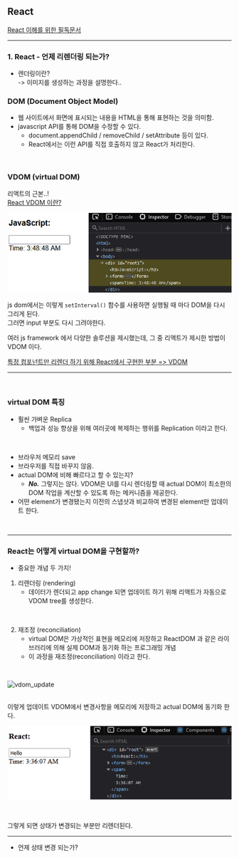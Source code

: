 ## React


[React 이해를 위한 필독문서](https://overreacted.io/ko/react-as-a-ui-runtime/)

---
### 1. React - 언제 리렌더링 되는가?

- 렌더링이란? <br />
-> 이미지를 생성하는 과정을 설명한다..

### <strong>DOM (Document Object Model)</strong>
- 웹 사이트에서 화면에 표시되는 내용을 HTML을 통해 표현하는 것을 의미함.
- javascript API를 통해 DOM을 수정할 수 있다.
	- document.appendChild / removeChild / setAttribute 등이 있다.
	- React에서는 이런 API를 직접 호출하지 않고 React가 처리한다.

<br />

### <strong>VDOM (virtual DOM)</strong>
리액트의 근본..! <br />
[React VDOM 이란?](https://blog.logrocket.com/virtual-dom-react/) <br />

![rerender](./rerender.gif)<br />

js dom에서는 이렇게 `setInterval()` 함수를 사용하면 실행될 때 마다 DOM을 다시 그리게 된다. <br />
그러면 input 부분도 다시 그려야한다.<br />

여러 js framework 에서 다양한 솔루션을 제시했는데, 그 중 리액트가 제시한 방법이 VDOM 이다. <br />

<u>특정 컴포넌트만 리렌더 하기 위해 React에서 구현한 부분 => VDOM</u> <br />

--- 
<br/>

### virtual DOM 특징
- 훨씬 가벼운 Replica
	- 백업과 성능 향상을 위해 여러곳에 복제하는 행위를 Replication 이라고 한다. 

<br/>

- 브라우저 메모리 save
- 브라우저를 직접 바꾸지 않음.
- actual DOM에 비해 빠르다고 할 수 있는지? 
	- **_No._** 그렇지는 않다. VDOM은 UI를 다시 렌더링할 때 actual DOM이 최소한의 DOM 작업을 계산할 수 있도록 하는 메커니즘을 제공한다.
- 어떤 element가 변경됐는지 이전의 스냅샷과 비교하여 변경된 element만 업데이트 한다.

<br/>

---

### React는 어떻게 virtual DOM을 구현할까?
- 중요한 개념 두 가지!
1. 리렌더링 (rendering)
	- 데이터가 렌더되고 app change 되면 업데이트 하기 위해 리액트가 자동으로 VDOM tree를 생성한다.
	
<br/>

2. 재조정 (reconciliation)
	- virtual DOM은 가상적인 표현을 메모리에 저장하고 ReactDOM 과 같은 라이브러리에 의해 실제 DOM과 동기화 하는 프로그래밍 개념
	- 이 과정을 재조정(reconciliation) 이라고 한다.

<br />

![vdom_update](./vdom_update.png)

<br />
이렇게 업데이트 VDOM에서 변경사항을 메모리에 저장하고 actual DOM에 동기화 한다.

<br />


![vdom](./vdom.gif)<br />

<br />

그렇게 되면 상태가 변경되는 부분만 리렌더된다.

---

- 언제 상태 변경 되는가?